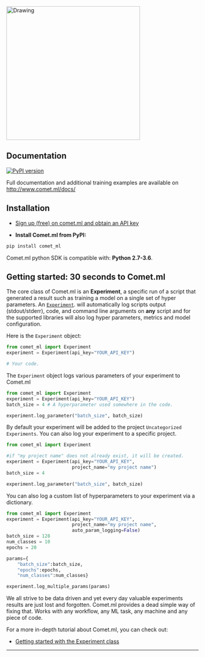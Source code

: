 <img src="https://comet.ml/images/logo_comet_light.png" width="350" alt="Drawing" style="width: 350px;"/>


## Documentation
[![PyPI version](https://badge.fury.io/py/comet-ml.svg)](https://badge.fury.io/py/comet-ml)

Full documentation and additional training examples are available on http://www.comet.ml/docs/

## Installation

- [Sign up (free) on comet.ml and obtain an API key](https://www.comet.ml)

- **Install Comet.ml from PyPI:**

```sh
pip install comet_ml
```
Comet.ml python SDK is compatible with: __Python 2.7-3.6__.



## Getting started: 30 seconds to Comet.ml 

The core class of Comet.ml is an  __Experiment__, a specific run of a script that generated a result such as training a model
  on a single set of hyper parameters. An [`Experiment`](https://www.comet.ml/docs/python-sdk/Experiment/#experiment). will automatically
   log scripts output (stdout/stderr), code, and command line arguments on __any__ script and for the supported libraries will also log
    hyper parameters, metrics and model configuration. 

Here is the `Experiment` object:

```python
from comet_ml import Experiment
experiment = Experiment(api_key="YOUR_API_KEY")

# Your code.
```

The `Experiment` object logs various parameters of your experiment to Comet.ml
```python
from comet_ml import Experiment
experiment = Experiment(api_key="YOUR_API_KEY")
batch_size = 4 # A hyperparameter used somewhere in the code.

experiment.log_parameter("batch_size", batch_size) 
```

By default your experiment will be added to the project `Uncategorized Experiments`. You can also log your experiment to a specific project.
```python
from comet_ml import Experiment

#if "my project name" does not already exist, it will be created.
experiment = Experiment(api_key="YOUR_API_KEY",
                        project_name="my project name")
batch_size = 4 

experiment.log_parameter("batch_size", batch_size) 
```


You can also log a custom list of hyperparameters to your experiment via a dictionary.
```python
from comet_ml import Experiment
experiment = Experiment(api_key="YOUR_API_KEY",
                        project_name="my project name",
                        auto_param_logging=False)
batch_size = 128
num_classes = 10
epochs = 20

params={
    "batch_size":batch_size,
    "epochs":epochs,
    "num_classes":num_classes}

experiment.log_multiple_params(params)
```

We all strive to be data driven and yet every day valuable experiments results are just lost and forgotten. Comet.ml provides
a dead simple way of fixing that. Works with any workflow, any ML task, any machine and any piece of code.

For a more in-depth tutorial about Comet.ml, you can check out:

- [Getting started with the Experiment class](https://www.comet.ml/docs/python-sdk/Experiment/#experiment)

----------------




